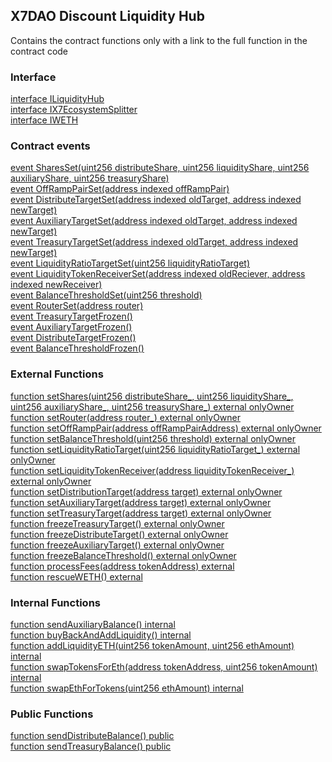 ## X7DAO Discount Liquidity Hub

Contains the contract functions only with a link to the full function in the contract code

### Interface

[interface ILiquidityHub](/contracts/contract-source-code/X7DAOLiquidityHub.sol#L212)\
[interface IX7EcosystemSplitter](/contracts/contract-source-code/X7DAOLiquidityHub.sol#L216)\
[interface IWETH](/contracts/contract-source-code/X7DAOLiquidityHub.sol#L220)

### Contract events

[event SharesSet(uint256 distributeShare, uint256 liquidityShare, uint256 auxiliaryShare, uint256 treasuryShare)](/contracts/contract-source-code/X7DAOLiquidityHub.sol#L261)\
[event OffRampPairSet(address indexed offRampPair)](/contracts/contract-source-code/X7DAOLiquidityHub.sol#L262)\
[event DistributeTargetSet(address indexed oldTarget, address indexed newTarget)](/contracts/contract-source-code/X7DAOLiquidityHub.sol#L263)\
[event AuxiliaryTargetSet(address indexed oldTarget, address indexed newTarget)](/contracts/contract-source-code/X7DAOLiquidityHub.sol#L264)\
[event TreasuryTargetSet(address indexed oldTarget, address indexed newTarget)](/contracts/contract-source-code/X7DAOLiquidityHub.sol#L265)\
[event LiquidityRatioTargetSet(uint256 liquidityRatioTarget)](/contracts/contract-source-code/X7DAOLiquidityHub.sol#L266)\
[event LiquidityTokenReceiverSet(address indexed oldReciever, address indexed newReceiver)](/contracts/contract-source-code/X7DAOLiquidityHub.sol#L267)\
[event BalanceThresholdSet(uint256 threshold)](/contracts/contract-source-code/X7DAOLiquidityHub.sol#L268)\
[event RouterSet(address router)](/contracts/contract-source-code/X7DAOLiquidityHub.sol#L269)\
[event TreasuryTargetFrozen()](/contracts/contract-source-code/X7DAOLiquidityHub.sol#L270)\
[event AuxiliaryTargetFrozen()](/contracts/contract-source-code/X7DAOLiquidityHub.sol#L271)\
[event DistributeTargetFrozen()](/contracts/contract-source-code/X7DAOLiquidityHub.sol#L272)\
[event BalanceThresholdFrozen()](/contracts/contract-source-code/X7DAOLiquidityHub.sol#L273)

### External Functions

[function setShares(uint256 distributeShare\_, uint256 liquidityShare\_, uint256 auxiliaryShare\_, uint256 treasuryShare\_) external onlyOwner](/contracts/contract-source-code/X7DAOLiquidityHub.sol#L283)\
[function setRouter(address router\_) external onlyOwner](/contracts/contract-source-code/X7DAOLiquidityHub.sol#L299)\
[function setOffRampPair(address offRampPairAddress) external onlyOwner](/contracts/contract-source-code/X7DAOLiquidityHub.sol#L305)\
[function setBalanceThreshold(uint256 threshold) external onlyOwner](/contracts/contract-source-code/X7DAOLiquidityHub.sol#L311)\
[function setLiquidityRatioTarget(uint256 liquidityRatioTarget\_) external onlyOwner](/contracts/contract-source-code/X7DAOLiquidityHub.sol#L317)\
[function setLiquidityTokenReceiver(address liquidityTokenReceiver\_) external onlyOwner](/contracts/contract-source-code/X7DAOLiquidityHub.sol#L324)\
[function setDistributionTarget(address target) external onlyOwner](/contracts/contract-source-code/X7DAOLiquidityHub.sol#L336)\
[function setAuxiliaryTarget(address target) external onlyOwner](/contracts/contract-source-code/X7DAOLiquidityHub.sol#L348)\
[function setTreasuryTarget(address target) external onlyOwner](/contracts/contract-source-code/X7DAOLiquidityHub.sol#L360)\
[function freezeTreasuryTarget() external onlyOwner](/contracts/contract-source-code/X7DAOLiquidityHub.sol#L372)\
[function freezeDistributeTarget() external onlyOwner](/contracts/contract-source-code/X7DAOLiquidityHub.sol#L378)\
[function freezeAuxiliaryTarget() external onlyOwner ](/contracts/contract-source-code/X7DAOLiquidityHub.sol#L384)\
[function freezeBalanceThreshold() external onlyOwner](/contracts/contract-source-code/X7DAOLiquidityHub.sol#L390)\
[function processFees(address tokenAddress) external](/contracts/contract-source-code/X7DAOLiquidityHub.sol#L396)\
[function rescueWETH() external](/contracts/contract-source-code/X7DAOLiquidityHub.sol#L549)

### Internal Functions

[function sendAuxiliaryBalance() internal](/contracts/contract-source-code/X7DAOLiquidityHub.sol#L465)\
[function buyBackAndAddLiquidity() internal](/contracts/contract-source-code/X7DAOLiquidityHub.sol#L480)\
[function addLiquidityETH(uint256 tokenAmount, uint256 ethAmount) internal](/contracts/contract-source-code/X7DAOLiquidityHub.sol#L510)\
[function swapTokensForEth(address tokenAddress, uint256 tokenAmount) internal](/contracts/contract-source-code/X7DAOLiquidityHub.sol#L522)\
[function swapEthForTokens(uint256 ethAmount) internal](/contracts/contract-source-code/X7DAOLiquidityHub.sol#L537)

### Public Functions

[function sendDistributeBalance() public](/contracts/contract-source-code/X7DAOLiquidityHub.sol#L433)\
[function sendTreasuryBalance() public](/contracts/contract-source-code/X7DAOLiquidityHub.sol#L450)

